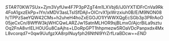$START$0KW7SUx+Zjm3VyfUw4F7P3pPZgT4m1LXVbj6/iJ0iYXTIDFrCnVa9Rk4FoA1gxzEkPp+lYn/xMDV3asLTsISfDAjl+OICrvX1jxWrzxiuh0B/E/M9NON08h/TPPzSaeYQW42CMs+h2uheH4hoZxEGOJO1lYWWXQgEcSGb3p3PRrAoO05jeCxCn/8WffW3kjWHCQwLARZJw1SatnMLHOR9sjBLmxO/AjcrBiLa9sztuOq2FnA8vrIELHOUGu8CaAjhs+LDoRpGPT1hhpmezw5ROaVDcPanpxdx4MxL8vcorqd7+0qw9UufgzXA8rpINuyfph26NtNI9YrZrfLraBDcw==$END$